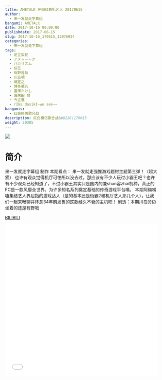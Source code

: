 ```yaml
---
title: AMETALK 怀旧红白机艺人 20170615
author: 
  - 来一发就走字幕组
bangumi: AMETALK
date: 2017-10-16 00:00:00
publishdate: 2017-06-15
slug: 2017-10-16_170615_13076934
categories: 
  - 来一发就走字幕组
tags: 
  - 足立梨花
  - アメトーーク
  - バカリズム
  - 综艺
  - 有野晋哉
  - 川島明
  - 塙宣之
  - 博多華丸
  - 富澤たけし
  - 真栄田 賢
  - 今立進
  - rIka dasikI~we see~~
bangumis: 
  - 红白模仿歌合战
description: 红白模仿歌合战&#8226;170615
weight: 29385
---
```


![](https://i.imgur.com/kS7oVFt.jpg)

# 简介  
来一发就走字幕组 制作
本期看点：
来一发就走强推游戏题材主题第三弹！（超大雾）
也许有观众觉得机厅可怕所以没去过，那应该有不少人玩过小霸王吧？也许有不少观众已经知道了，不过小霸王其实只是国内的兼shan容zhai机种，真正的FC是一款风靡全世界，为许多知名系列奠定基础的传奇游戏平台噢。
本期阿梅唠嗑集结艺人界屈指的游戏达人（是的基本还是街霸2和机厅艺人那几个人），让我们一起来畅聊并怀念34年前发售的这款经久不衰的主机吧！
剧透：本期川岛旁边坐着的还是有野哦

  [BILIBILI](https://www.bilibili.com/video/av13076934/)


  <iframe src="//www.bilibili.com/html/html5player.html?cid=21465046&aid=13076934" width="100%" height="500" frameborder="0" allowfullscreen="allowfullscreen"></iframe>
